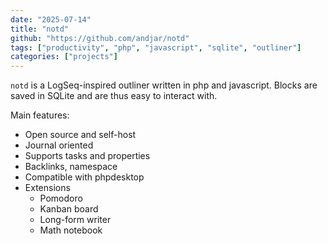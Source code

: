 ```yaml
---
date: "2025-07-14"
title: "notd"
github: "https://github.com/andjar/notd"
tags: ["productivity", "php", "javascript", "sqlite", "outliner"]
categories: ["projects"]
---
```


`notd` is a LogSeq-inspired outliner written in php and javascript. Blocks are saved in SQLite and are thus easy to interact with.

Main features:

- Open source and self-host
- Journal oriented
- Supports tasks and properties
- Backlinks, namespace
- Compatible with phpdesktop
- Extensions
  - Pomodoro
  - Kanban board
  - Long-form writer
  - Math notebook 